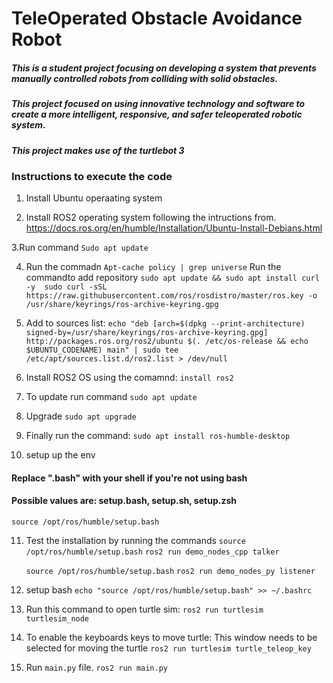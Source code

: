 
# TeleOperated Obstacle Avoidance Robot

##### This is a student project focusing on developing a system that prevents manually controlled robots from colliding with solid obstacles. 
##### This project focused on using innovative technology and software to create a more intelligent, responsive, and safer teleoperated robotic system. 
##### This project makes use of the turtlebot 3 

### Instructions to execute the code

1. Install Ubuntu operaating system

2. Install ROS2 operating system following the intructions from. https://docs.ros.org/en/humble/Installation/Ubuntu-Install-Debians.html

3.Run command `Sudo apt update`

4. Run the commadn `Apt-cache policy | grep universe`
   Run the commandto add repository `sudo apt update && sudo apt install curl -y 
   sudo curl -sSL https://raw.githubusercontent.com/ros/rosdistro/master/ros.key -o /usr/share/keyrings/ros-archive-keyring.gpg`

5. Add to sources list:
   `echo "deb [arch=$(dpkg --print-architecture) signed-by=/usr/share/keyrings/ros-archive-keyring.gpg] http://packages.ros.org/ros2/ubuntu $(. /etc/os-release && echo $UBUNTU_CODENAME) main" | sudo tee /etc/apt/sources.list.d/ros2.list > /dev/null`
6. Install ROS2 OS using the comamnd: `install ros2`

7. To update run command `sudo apt update`

8. Upgrade `sudo apt upgrade`

9. Finally run the command: `sudo apt install ros-humble-desktop`

10. setup up the env 
   #### Replace ".bash" with your shell if you're not using bash
   #### Possible values are: setup.bash, setup.sh, setup.zsh
   `source /opt/ros/humble/setup.bash`

11. Test the installation by running the commands
    `source /opt/ros/humble/setup.bash`
    `ros2 run demo_nodes_cpp talker`

    `source /opt/ros/humble/setup.bash`
     `ros2 run demo_nodes_py listener`
12. setup bash
    `echo "source /opt/ros/humble/setup.bash" >> ~/.bashrc`

13. Run this command to open turtle sim:
    `ros2 run turtlesim turtlesim_node`

14. To enable the keyboards keys to move turtle: This window needs to be selected for moving the turtle
    `ros2 run turtlesim turtle_teleop_key`

15. Run `main.py` file.
    `ros2 run main.py`


